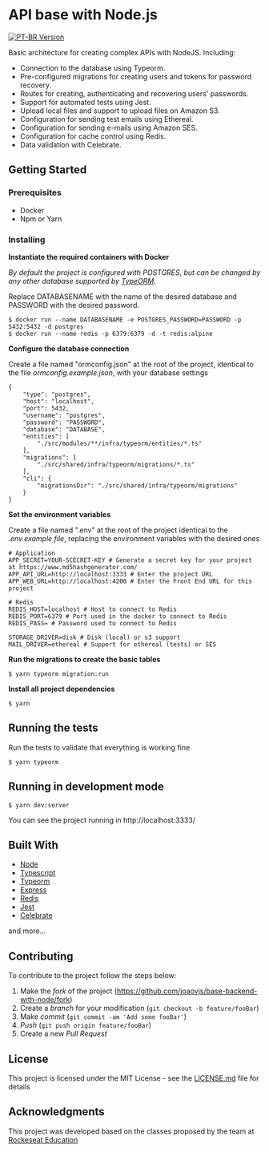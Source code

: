 # API base with Node.js
[![PT-BR Version][ptbr-image]][ptbr-url]

Basic architecture for creating complex APIs with NodeJS. Including:
- Connection to the database using Typeorm.
- Pre-configured migrations for creating users and tokens for password recovery.
- Routes for creating, authenticating and recovering users' passwords.
- Support for automated tests using Jest.
- Upload local files and support to upload files on Amazon S3.
- Configuration for sending test emails using Ethereal.
- Configuration for sending e-mails using Amazon SES.
- Configuration for cache control using Redis.
- Data validation with Celebrate.


## Getting Started

### Prerequisites

* Docker
* Npm or Yarn

### Installing

**Instantiate the required containers with Docker**

*By default the project is configured with POSTGRES, but can be changed by any other database supported by [TypeORM](https://typeorm.io/#/).*

Replace DATABASENAME with the name of the desired database and PASSWORD with the desired password.

```
$ docker run --name DATABASENAME -e POSTGRES_PASSWORD=PASSWORD -p 5432:5432 -d postgres
$ docker run --name redis -p 6379:6379 -d -t redis:alpine

```

**Configure the database connection**

Create a file named "ormconfig.json" at the root of the project, identical to the file *ormconfig.example.json*, with your database settings

```
{
	"type": "postgres",
	"host": "localhost",
	"port": 5432,
	"username": "postgres",
	"password": "PASSWORD",
	"database": "DATABASE",
	"entities": [
		"./src/modules/**/infra/typeorm/entities/*.ts"
	],
	"migrations": [
		"./src/shared/infra/typeorm/migrations/*.ts"
	],
	"cli": {
		"migrationsDir": "./src/shared/infra/typeorm/migrations"
	}
}
```

**Set the environment variables**

Create a file named ".env" at the root of the project identical to the *.env.example file*, replacing the environment variables with the desired ones

```
# Application
APP_SECRET=YOUR-SCECRET-KEY # Generate a secret key for your project at https://www.md5hashgenerator.com/
APP_API_URL=http://localhost:3333 # Enter the project URL
APP_WEB_URL=http://localhost:4200 # Enter the Front End URL for this project

# Redis
REDIS_HOST=localhost # Host to connect to Redis
REDIS_PORT=6379 # Port used in the docker to connect to Redis
REDIS_PASS= # Password used to connect to Redis

STORAGE_DRIVER=disk # Disk (local) or s3 support
MAIL_DRIVER=ethereal # Support for ethereal (tests) or SES
```

**Run the migrations to create the basic tables**

```
$ yarn typeorm migration:run
```

**Install all project dependencies**

```
$ yarn
```

## Running the tests

Run the tests to validate that everything is working fine

```
$ yarn typeorm
```

## Running in development mode

```
$ yarn dev:server
```

You can see the project running in http://localhost:3333/

## Built With

* [Node](https://nodejs.org/en/)
* [Typescript](https://www.typescriptlang.org/)
* [Typeorm](https://typeorm.io/#/)
* [Express](https://expressjs.com/)
* [Redis](https://redis.io/)
* [Jest](https://jestjs.io/)
* [Celebrate](https://github.com/arb/celebrate#readme)

and more...

## Contributing

To contribute to the project follow the steps below:

1. Make the _fork_ of the project (<https://github.com/joaovjs/base-backend-with-node/fork>)
2. Create a _branch_ for your modification (`git checkout -b feature/fooBar`)
3. Make _commit_ (`git commit -am 'Add some fooBar'`)
4. _Push_ (`git push origin feature/fooBar`)
5. Create a new _Pull Request_

## License

This project is licensed under the MIT License - see the [LICENSE.md](LICENSE) file for details

## Acknowledgments

This project was developed based on the classes proposed by the team at [Rockeseat Education](https://github.com/rocketseat-education)

<!-- Markdown link & img dfn's -->
[ptbr-image]: https://i.imgur.com/D04C8eI.jpeg
[ptbr-url]: README.pt-BR.md

